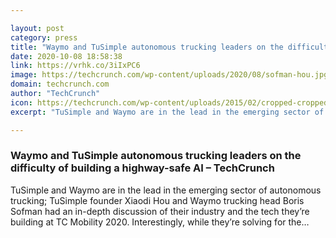 ```yaml
---

layout: post
category: press
title: "Waymo and TuSimple autonomous trucking leaders on the difficulty of building a highway-safe AI"
date: 2020-10-08 18:58:38
link: https://vrhk.co/3iIxPC6
image: https://techcrunch.com/wp-content/uploads/2020/08/sofman-hou.jpg?w=711
domain: techcrunch.com
author: "TechCrunch"
icon: https://techcrunch.com/wp-content/uploads/2015/02/cropped-cropped-favicon-gradient.png?w=180
excerpt: "TuSimple and Waymo are in the lead in the emerging sector of autonomous trucking; TuSimple founder Xiaodi Hou and Waymo trucking head Boris Sofman had an in-depth discussion of their industry and the tech they’re building at TC Mobility 2020. Interestingly, while they’re solving for the…"

---
```


### Waymo and TuSimple autonomous trucking leaders on the difficulty of building a highway-safe AI – TechCrunch

TuSimple and Waymo are in the lead in the emerging sector of autonomous trucking; TuSimple founder Xiaodi Hou and Waymo trucking head Boris Sofman had an in-depth discussion of their industry and the tech they’re building at TC Mobility 2020. Interestingly, while they’re solving for the…